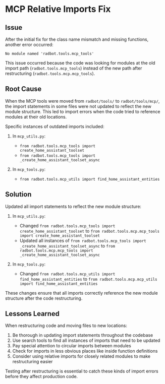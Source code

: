 # MCP Relative Imports Fix

## Issue

After the initial fix for the class name mismatch and missing functions, another error occurred:

```
No module named 'radbot.tools.mcp_tools'
```

This issue occurred because the code was looking for modules at the old import path (`radbot.tools.mcp_tools`) instead of the new path after restructuring (`radbot.tools.mcp.mcp_tools`).

## Root Cause

When the MCP tools were moved from `radbot/tools/` to `radbot/tools/mcp/`, the import statements in some files were not updated to reflect the new module structure. This led to import errors when the code tried to reference modules at their old locations.

Specific instances of outdated imports included:

1. In `mcp_utils.py`:
   - `from radbot.tools.mcp_tools import create_home_assistant_toolset`
   - `from radbot.tools.mcp_tools import _create_home_assistant_toolset_async`

2. In `mcp_tools.py`:
   - `from radbot.tools.mcp_utils import find_home_assistant_entities`

## Solution

Updated all import statements to reflect the new module structure:

1. In `mcp_utils.py`:
   - Changed `from radbot.tools.mcp_tools import create_home_assistant_toolset` to `from radbot.tools.mcp.mcp_tools import create_home_assistant_toolset`
   - Updated all instances of `from radbot.tools.mcp_tools import _create_home_assistant_toolset_async` to `from radbot.tools.mcp.mcp_tools import _create_home_assistant_toolset_async`

2. In `mcp_tools.py`:
   - Changed `from radbot.tools.mcp_utils import find_home_assistant_entities` to `from radbot.tools.mcp.mcp_utils import find_home_assistant_entities`

These changes ensure that all imports correctly reference the new module structure after the code restructuring.

## Lessons Learned

When restructuring code and moving files to new locations:

1. Be thorough in updating import statements throughout the codebase
2. Use search tools to find all instances of imports that need to be updated
3. Pay special attention to circular imports between modules
4. Check for imports in less obvious places like inside function definitions
5. Consider using relative imports for closely related modules to make restructuring easier

Testing after restructuring is essential to catch these kinds of import errors before they affect production code.
